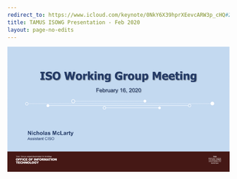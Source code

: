 ```yaml
---
redirect_to: https://www.icloud.com/keynote/0NkY6X39hprXEevcARW3p_cHQ#2020-02_ISOWG_Meeting
title: TAMUS ISOWG Presentation - Feb 2020
layout: page-no-edits
---
```


![ISO Working Group Meeting](/slides/img/isowg-2020-02.jpg)
